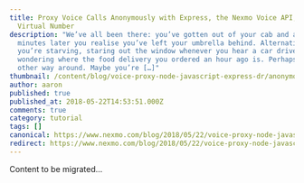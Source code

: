 ```yaml
---
title: Proxy Voice Calls Anonymously with Express, the Nexmo Voice API, and a
  Virtual Number
description: "We’ve all been there: you’ve gotten out of your cab and a few
  minutes later you realise you’ve left your umbrella behind. Alternatively,
  you’re starving, staring out the window whenever you hear a car drive by,
  wondering where the food delivery you ordered an hour ago is. Perhaps it’s the
  other way around. Maybe you’re […]"
thumbnail: /content/blog/voice-proxy-node-javascript-express-dr/anonymous-voice-proxy-featured-image.png
author: aaron
published: true
published_at: 2018-05-22T14:53:51.000Z
comments: true
category: tutorial
tags: []
canonical: https://www.nexmo.com/blog/2018/05/22/voice-proxy-node-javascript-express-dr
redirect: https://www.nexmo.com/blog/2018/05/22/voice-proxy-node-javascript-express-dr
---
```


Content to be migrated...

